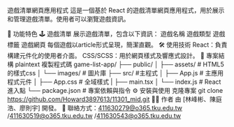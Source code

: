 遊戲清單網頁應用程式
這是一個基於 React 的遊戲清單網頁應用程式，用於展示和管理遊戲清單。使用者可以瀏覽遊戲資訊。

🚀 功能特色
🕹️ 遊戲清單
展示遊戲清單，包含以下資訊：
遊戲名稱
遊戲類型
遊戲標籤
遊戲網頁
每個遊戲以article形式呈現，簡潔直觀。
🛠️ 使用技術
React：負責構建元件化的使用者介面。
CSS/SCSS：用於網頁樣式及響應式設計。
📂 專案結構
plaintext
複製程式碼
game-list-app/
├── public/
│   ├── assets/          # HTML5 的樣式css
│   └── images/           # 圖片庫
├── src/                  #主程式
│   ├── App.js              # 主應用程式元件
│   ├── App.css             # 全域樣式
|   ├── main.tsx
│   └── index.js            # React 進入點
└── package.json             # 專案依賴與指令
⚙️ 安裝與使用
克隆專案
git clone https://github.com/Howard3897613/11301_mid.git
👨‍💻 作者
由 [林峰彬、陳庭浩、廖則宇] 開發。
📧 聯絡方式：411630279@o365.tku.edu.tw
            /411630519@o365.tku.edu.tw
            /411630543@o365.tku.edu.tw
